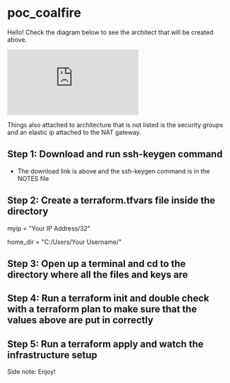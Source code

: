 # poc_coalfire
Hello! Check the diagram below to see the architect that will be created above.

![Architecture](https://github.com/quiik/poc_coalfire/blob/main/image.pdf?raw=true)

<p>Things also attached to architecture that is not listed is the security groups and an elastic ip attached to the NAT gateway.</p>

<h2> Step 1: Download and run ssh-keygen command </h2>

- The download link is above and the ssh-keygen command is in the NOTES file

<h2> Step 2: Create a terraform.tfvars file inside the directory </h2>

myip = "Your IP Address/32"

home_dir = "C:/Users/Your Username/"

<h2> Step 3: Open up a terminal and cd to the directory where all the files and keys are </h2>


<h2> Step 4: Run a terraform init and double check with a terraform plan to make sure that the values above are put in correctly </h2>


<h2> Step 5: Run a terraform apply and watch the infrastructure setup </h2>

<p> Side note: Enjoy!
